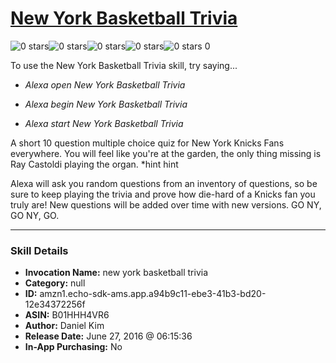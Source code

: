 # [New York Basketball Trivia](http://alexa.amazon.com/#skills/amzn1.echo-sdk-ams.app.a94b9c11-ebe3-41b3-bd20-12e34372256f)
![0 stars](../../images/ic_star_border_black_18dp_1x.png)![0 stars](../../images/ic_star_border_black_18dp_1x.png)![0 stars](../../images/ic_star_border_black_18dp_1x.png)![0 stars](../../images/ic_star_border_black_18dp_1x.png)![0 stars](../../images/ic_star_border_black_18dp_1x.png) 0

To use the New York Basketball Trivia skill, try saying...

* *Alexa open New York Basketball Trivia*

* *Alexa begin New York Basketball Trivia*

* *Alexa start New York Basketball Trivia*

A short 10 question multiple choice quiz for New York Knicks Fans everywhere. You will feel like you're at the garden, the only thing missing is Ray Castoldi playing the organ. *hint hint

Alexa will ask you random questions from an inventory of questions, so be sure to keep playing the trivia and prove how die-hard of a Knicks fan you truly are! New questions will be added over time with new versions. GO NY, GO NY, GO.

***

### Skill Details

* **Invocation Name:** new york basketball trivia
* **Category:** null
* **ID:** amzn1.echo-sdk-ams.app.a94b9c11-ebe3-41b3-bd20-12e34372256f
* **ASIN:** B01HHH4VR6
* **Author:** Daniel Kim
* **Release Date:** June 27, 2016 @ 06:15:36
* **In-App Purchasing:** No
